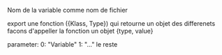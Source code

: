 
Nom de la variable comme nom de fichier

export
	une fonction ({Klass, Type}) qui retourne un objet des differenets facons d'appeller la fonction
	un objet {type, value}

parameter:
	0: "Variable"
	1:
	"..." le reste
